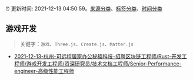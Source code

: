 :alarm_clock: 更新时间: 2021-12-13 04:50:59。[来源分类](../README.md)、[标签分类](../TAGS.md)、[时间分类](../TIMELINE.md)

## 游戏开发


> 关键字：`游戏`、`Three.js`、`Create.js`、`Matter.js`



- [2021-12-13-杭州-可远程居家办公秘猿科技-招聘区块链工程师/Rust-开发工程师/游戏开发工程师/资深研究员/技术文档工程师/Senior-Performance-engineer-高级性能工程师](https://www.v2ex.com/t/821818) 